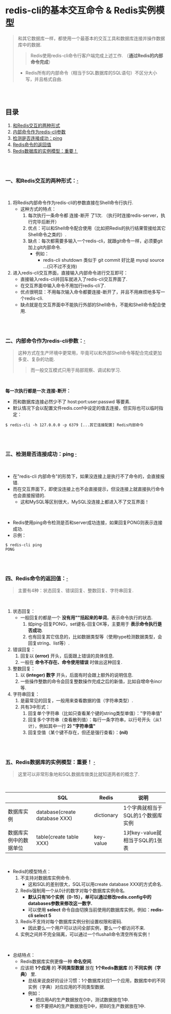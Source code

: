 # redis-cli的基本交互命令 & Redis实例模型
> 和其它数据库一样，都使用一个最基本的交互工具和数据库连接并操作数据库中的数据.
>
>> Redis使用redis-cli命令行客户端完成上述工作. （**通过Redis的内部命令完成**）
>
> - Redis所有的内部命令（相当于SQL数据库的SQL语句）不区分大小写，并且格式自由.

<br><br>

## 目录

1. [和Redis交互的两种形式]()
2. [内部命令作为redis-cli参数]()
3. [检测是否连接成功：ping]()
4. [Redis命令的返回值]()
5. [Redis数据库的实例模型：重要！]()

<br><br>

### 一、和Redis交互的两种形式：[·](#目录)

<br>

1. 将Redis内部命令作为redis-cli的参数直接在Shell命令行执行.
   - 这种方式的特点：
      1. 每次执行一条命令都 连接-断开 了1次. （执行时连接redis-server，执行完毕后断开）
      2. 优点：可以和Shell命令配合使用（比如把Redis的执行结果管接给其它Shell命令之类的）.
      3. 缺点：每次都需要多输入一个redis-cli，就跟git命令一样，必须要git加上git内部命令.
         - 例如：
            - redis-cli shutdown   类似于   git commit   好比是   mysql source ...(只不过不支持)
2. 进入redis-cli交互界面，直接输入内部命令进行交互即可：
   - 直接输入redis-cli并回车就进入了redis-cli交互界面了.
   - 在交互界面中输入命令不用加行redis-cli了.
   - 优点很明显：不用每次输入命令都要连接-断开了，并且不用麻烦地多写一个redis-cli.
   - 缺点就是在交互界面中不能执行外部的Shell命令，不能和Shell命令配合使用.

<br><br>

### 二、内部命令作为redis-cli参数：[·](#目录)
> 这种方式在生产环境中更常用，毕竟可以和外部Shell命令等配合完成更加多变、复杂的功能.
>
>> 而一般交互模式只用于局部观察、调试和学习.

<br>

**每一次执行都是一次 连接-断开：**

- 而和数据库连接必然少不了 host:port:user:passwd 等要素.
- 默认情况下会以配置文件redis.conf中设定的值去连接，但实际也可以临时指定：

```Shell
$ redis-cli -h 127.0.0.0 -p 6379 [...其它连接配置] Redis内部命令
```

<br><br>

### 三、检测是否连接成功：ping  [·](#目录)

<br>

- 在"redis-cli 内部命令"的形势下，如果没连接上是执行不了命令的，会直接报错.
- 而在交互界面下，即使没连接上也不会直接提示，但没连接上就直接执行命令也会直接报错的.
   - 这和MySQL等区别很大，MySQL没连接上都进入不了交互界面！

<br>

- Redis使用ping命令检测是否和server成功连接，如果回复PONG则表示连接成功.
- 示例：

```Shell
$ redis-cli ping
PONG
```

<br><br>

### 四、Redis命令的返回值：[·](#目录)
> 主要有4种：状态回复、错误回复、整数回复、字符串回复.

<br>

1. 状态回复：
   - 一般回复的都是一个 **没有用""括起来的单词**，表示命令执行的状态.
      1. 如ping-回复PONG，set键名-回复OK等，主要用于 **表示命令执行是否成功**.
      2. 也有回复其它信息的，比如数据类型等（使用type检测数据类型，会回复string、list等）.
2. 错误回复：
   1. 回复以 **(error)** 开头，后面跟上错误的具体信息.
   2. 一般在 **命令不存在、命令使用错误** 时做出这种回复.
3. 整数回复：
   1. 以 **(integer) 数字** 开头，后面有时会跟上额外的说明信息.
   2. 一些操作整数的命令会回复整数操作完成之后的新值，比如自增命令incr等.
4. 字符串回复：
   1. 是最常见的回复，一般用来查看数据的值（字符串类型）.
   2. 共有3中形式：
      1. 回复单个字符串（比如只查看某个键的string类型单值）："字符串值"
      2. 回复多个字符串（查看散列值）：每行一条字符串，以行号开头（从1计），例如其中一行 **2) "字符串值"**
      3. 回复空值（某个键不存在，但还是强行查看）：**(nil)**

<br><br>

### 五、Redis数据库的实例模型：重要！ [·](#目录)
> 这里可以非常形象地和SQL数据库做类比就知道两者的概念了.

<br>

| | SQL | Redis | 说明 |
| --- | --- | --- | --- |
| 数据库实例 | database(create database XXX) | dictionary | 1个字典就相当于SQL的1个数据库实例 |
| 数据库实例中的数据单位 | table(create table XXX) | key-value | 1对key-value就相当于SQL的1张表 |

<br>

- Redis的模型特点：
   1. 不支持对数据库实例命令.
      - 这和SQL的差别很大，SQL可以用create database XXX的方式命名.
   2. Redis强制用一个从0计的数字对每个数据库实例命名.
      - **默认只有16个实例（0-15），单可以通过修改redis.config中的databases参数来修改这一数字.**
      - 可以使用 **select** 命令自由切换当前使用的数据库实例，例如：**redis-cli select 5**
   3. Redis不支持对每个数据库实例分别设置权限和密码.
      - 因此要么一个用户可以访问全部实例，要么一个都访问不来.
   4. 实例之间并不完全隔离，可以通过一个flushall命令清空所有实例！

<br>

- 总结特点：
   - Redis数据库实例更像一种 **命名空间**.
   - 应该把 **1个应用** 的 **不同类型数据** 放在 **1个Redis数据库** 的 **不同实例（字典）** 里.
      - 总结来说良好的设计习惯：1个数据库对应1一个应用，数据库中的不同实例（字典）对应应用的不同类型数据.
      - 例如：
         - 把应用A的生产数据放在0中，测试数据放在1中.
         - 但不要把A的生产数据放在0中，把B的生产数据放在1中.
